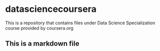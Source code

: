 # datasciencecoursera
This is a repository that contains files under Data Science Specialization course provided by coursera.org
## This is a markdown file

